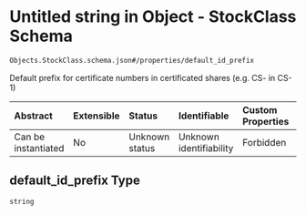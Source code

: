 # Untitled string in Object - StockClass Schema

```txt
Objects.StockClass.schema.json#/properties/default_id_prefix
```

Default prefix for certificate numbers in certificated shares (e.g. CS- in CS-1)

| Abstract            | Extensible | Status         | Identifiable            | Custom Properties | Additional Properties | Access Restrictions | Defined In                                                                          |
| :------------------ | :--------- | :------------- | :---------------------- | :---------------- | :-------------------- | :------------------ | :---------------------------------------------------------------------------------- |
| Can be instantiated | No         | Unknown status | Unknown identifiability | Forbidden         | Allowed               | none                | [StockClass.schema.json*](../objects/StockClass.schema.json "open original schema") |

## default_id_prefix Type

`string`

